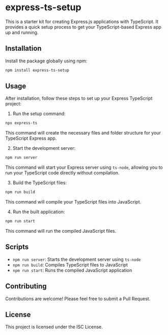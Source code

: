 # express-ts-setup

This is a starter kit for creating Express.js applications with TypeScript. It provides a quick setup process to get your TypeScript-based Express app up and running.

## Installation

Install the package globally using npm:

```bash
npm install express-ts-setup
```

## Usage

After installation, follow these steps to set up your Express TypeScript project:

1. Run the setup command:

```bash
npx express-ts
```

This command will create the necessary files and folder structure for your TypeScript Express app.

2. Start the development server:

```bash
npm run server
```

This command will start your Express server using `ts-node`, allowing you to run your TypeScript code directly without compilation.

3. Build the TypeScript files:

```bash
npm run build
```

This command will compile your TypeScript files into JavaScript.

4. Run the built application:

```bash
npm run start
```

This command will run the compiled JavaScript files.

## Scripts

- `npm run server`: Starts the development server using `ts-node`
- `npm run build`: Compiles TypeScript files to JavaScript
- `npm run start`: Runs the compiled JavaScript application

## Contributing

Contributions are welcome! Please feel free to submit a Pull Request.

## License

This project is licensed under the ISC License.
